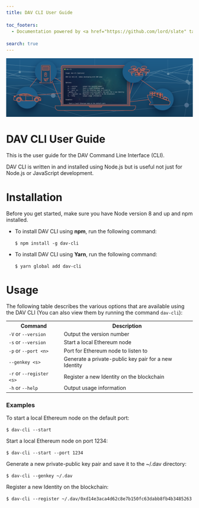 ```yaml
---
title: DAV CLI User Guide

toc_footers:
  - Documentation powered by <a href="https://github.com/lord/slate" target="blank">Slate</a>.

search: true
---
```


<p class="header-image"><img src="/images/dav_cli/header.png" alt="DAV CLI User Guide"></p>

#  DAV CLI User Guide

This is the user guide for the DAV Command Line Interface (CLI).

DAV CLI is written in and installed using Node.js but is useful not just for Node.js or JavaScript development.

# Installation

Before you get started, make sure you have Node version 8 and up and npm installed.


<ul>
	<li>To install DAV CLI using <b>npm</b>, run the following command:
		<p><code class="code-block">$ npm install -g dav-cli</code></p>
	</li>
	<li>To install DAV CLI using <b>Yarn</b>, run the following command:
		<p><code class="code-block">$ yarn global add dav-cli</code></p>
	</li>
</ul>

# Usage

The following table describes the various options that are available using the DAV CLI (You can also view them by running the command <code>dav-cli</code>):

<table class="cli_options">
  <tr>
    <th>Command</th>
    <th>Description</th>
  </tr>
  <tr>
    <td><code>-V</code> or <code>--version</code></td>
    <td>Output the version number</td>
  </tr>
  <tr>
    <td><code>-s</code> or <code>--version</code></td>
    <td>Start a local Ethereum node</td>
  </tr>
  <tr>
    <td><code>-p</code> or <code>--port &lt;n&gt;</code></td>
    <td>Port for Ethereum node to listen to</td>
  </tr>
  <tr>
    <td><code>--genkey &lt;s&gt;</code></td>
    <td>Generate a private-public key pair for a new Identity</td>
  </tr>
  <tr>
    <td><code>-r</code> or <code>--register &lt;s&gt;</code></td>
    <td>Register a new Identity on the blockchain</td>
  </tr>
  <tr>
    <td><code>-h</code> or <code>--help</code></td>
    <td>Output usage information</td>
  </tr>
  
</table>

### Examples

To start a local Ethereum node on the default port:
<p><code class="code-block">$ dav-cli --start</code></p>

Start a local Ethereum node on port 1234:
<p><code class="code-block">$ dav-cli --start --port 1234</code></p>

Generate a new private-public key pair and save it to the ~/.dav directory:
<p><code class="code-block">$ dav-cli --genkey ~/.dav</code></p>

Register a new Identity on the blockchain:
<p><code class="code-block">$ dav-cli --register ~/.dav/0xd14e3aca4d62c8e7b150fc63dabb8fb4b3485263</code></p>
